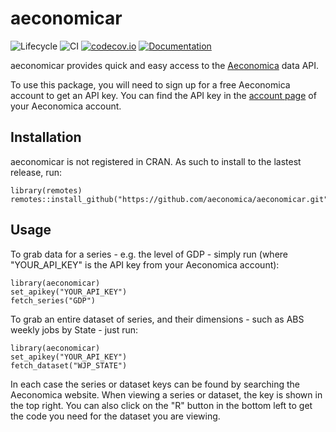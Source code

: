# aeconomicar

![Lifecycle](https://img.shields.io/badge/lifecycle-maturing-blue.svg)
![CI](https://github.com/aeconomica/aeconomicar/workflows/CI/badge.svg)
[![codecov.io](http://codecov.io/github/aeconomica/aeconomicar/coverage.svg?branch=main)](http://codecov.io/github/aeconomica/aeconomicar?branch=main)
[![Documentation](https://img.shields.io/badge/docs-dev-blue.svg)](https://aeconomica.github.io/aeconomicar/)

aeconomicar provides quick and easy access to the [Aeconomica](https://aeconomica.io) data API.

To use this package, you will need to sign up for a free Aeconomica account to get an API key. You can find the API key in the [account page](https://aeconomica.io/account) of your
Aeconomica account.

## Installation

aeconomicar is not registered in CRAN. As such to install to the lastest release, run:
  ```
library(remotes)
remotes::install_github("https://github.com/aeconomica/aeconomicar.git")
```

## Usage

To grab data for a series - e.g. the level of GDP - simply run (where "YOUR_API_KEY" is the API key from your Aeconomica account):

```
library(aeconomicar)
set_apikey("YOUR_API_KEY")
fetch_series("GDP")
```

To grab an entire dataset of series, and their dimensions - such as ABS weekly jobs by State - just run:

```
library(aeconomicar)
set_apikey("YOUR_API_KEY")
fetch_dataset("WJP_STATE")
```

In each case the series or dataset keys can be found by searching the Aeconomica website. When viewing a series or dataset, the key is shown in the top right.
You can also click on the "R" button in the bottom left to get the code you need for the dataset you are viewing.
